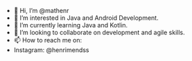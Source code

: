 - 👋 Hi, I’m @mathenr
- 👀 I’m interested in Java and Android Development.
- 🌱 I’m currently learning Java and Kotlin.
- 💞️ I’m looking to collaborate on development and agile skills.
- 📫 How to reach me on:
- Instagram: @henrimendss

<!---
mathenr/mathenr is a ✨ special ✨ repository because its `README.md` (this file) appears on your GitHub profile.
You can click the Preview link to take a look at your changes.
--->
